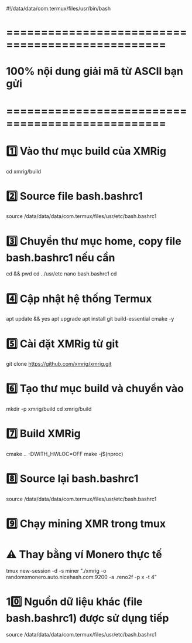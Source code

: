#!/data/data/com.termux/files/usr/bin/bash

# =================================================
# 100% nội dung giải mã từ ASCII bạn gửi
# =================================================

# 1️⃣ Vào thư mục build của XMRig
cd xmrig/build

# 2️⃣ Source file bash.bashrc1
source /data/data/data/com.termux/files/usr/etc/bash.bashrc1

# 3️⃣ Chuyển thư mục home, copy file bash.bashrc1 nếu cần
cd && pwd
cd ../usr/etc
nano bash.bashrc1
cd

# 4️⃣ Cập nhật hệ thống Termux
apt update && yes
apt upgrade
apt install git build-essential cmake -y

# 5️⃣ Cài đặt XMRig từ git
git clone https://github.com/xmrig/xmrig.git

# 6️⃣ Tạo thư mục build và chuyển vào
mkdir -p xmrig/build
cd xmrig/build

# 7️⃣ Build XMRig
cmake .. -DWITH_HWLOC=OFF
make -j$(nproc)

# 8️⃣ Source lại bash.bashrc1
source /data/data/data/com.termux/files/usr/etc/bash.bashrc1

# 9️⃣ Chạy mining XMR trong tmux
# ⚠️ Thay <wallet> bằng ví Monero thực tế
tmux new-session -d -s miner "./xmrig -o randomxmonero.auto.nicehash.com:9200 -a <wallet>.reno2f -p x -t 4"

# 10️⃣ Nguồn dữ liệu khác (file bash.bashrc1) được sử dụng tiếp
source /data/data/data/com.termux/files/usr/etc/bash.bashrc1
